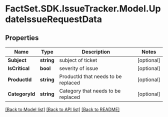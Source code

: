 # FactSet.SDK.IssueTracker.Model.UpdateIssueRequestData

## Properties

Name | Type | Description | Notes
------------ | ------------- | ------------- | -------------
**Subject** | **string** | subject of ticket | [optional] 
**IsCritical** | **bool** | severity of issue | [optional] 
**ProductId** | **string** | ProductId that needs to be replaced | [optional] 
**CategoryId** | **string** | Category that needs to be replaced | [optional] 

[[Back to Model list]](../README.md#documentation-for-models) [[Back to API list]](../README.md#documentation-for-api-endpoints) [[Back to README]](../README.md)

